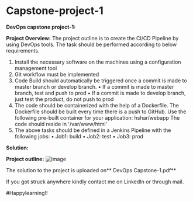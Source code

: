 # Capstone-project-1
**DevOps capstone project-1:**

**Project Overview:**
The project outline is to create the CI/CD Pipeline by using DevOps tools. The task should be performed according to below requirements.
1. Install the necessary software on the machines using a configuration
management tool
2. Git workflow must be implemented
3. Code Build should automatically be triggered once a commit is made to
master branch or develop branch.
•	If a commit is made to master branch, test and push to prod
•	If a commit is made to develop branch, just test the product, do not
push to prod
4. The code should be containerized with the help of a Dockerfile. The
Dockerfile should be built every time there is a push to GitHub. Use the
following pre-built container for your application: hshar/webapp
The code should reside in '/var/www/html'
5. The above tasks should be defined in a Jenkins Pipeline with the following
jobs:
•	Job1: build
•	Job2: test
•	Job3: prod

**Solution:**

**Project outline:**
![image](https://github.com/Ravivarman16/Capstone-project-1/assets/129171351/23ae5db6-f6bb-4b5c-b652-c2c7b9dee62d)


The solution to the project is uploaded on** DevOps Capstone-1.pdf**

If you got struck anywhere kindly contact me on LinkedIn or through mail.

#Happylearning!!


